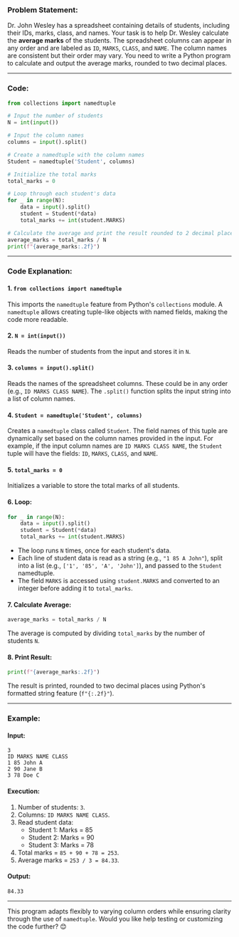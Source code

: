 ### Problem Statement:
Dr. John Wesley has a spreadsheet containing details of students, including their IDs, marks, class, and names. Your task is to help Dr. Wesley calculate the **average marks** of the students. The spreadsheet columns can appear in any order and are labeled as `ID`, `MARKS`, `CLASS`, and `NAME`. The column names are consistent but their order may vary. You need to write a Python program to calculate and output the average marks, rounded to two decimal places.

---

### Code:

```python
from collections import namedtuple

# Input the number of students
N = int(input())

# Input the column names
columns = input().split()

# Create a namedtuple with the column names
Student = namedtuple('Student', columns)

# Initialize the total marks
total_marks = 0

# Loop through each student's data
for _ in range(N):
    data = input().split()
    student = Student(*data)
    total_marks += int(student.MARKS)

# Calculate the average and print the result rounded to 2 decimal places
average_marks = total_marks / N
print(f"{average_marks:.2f}")
```

---

### Code Explanation:

#### **1. `from collections import namedtuple`**
This imports the `namedtuple` feature from Python's `collections` module. A `namedtuple` allows creating tuple-like objects with named fields, making the code more readable.

#### **2. `N = int(input())`**
Reads the number of students from the input and stores it in `N`.

#### **3. `columns = input().split()`**
Reads the names of the spreadsheet columns. These could be in any order (e.g., `ID MARKS CLASS NAME`). The `.split()` function splits the input string into a list of column names.

#### **4. `Student = namedtuple('Student', columns)`**
Creates a `namedtuple` class called `Student`. The field names of this tuple are dynamically set based on the column names provided in the input. For example, if the input column names are `ID MARKS CLASS NAME`, the `Student` tuple will have the fields: `ID`, `MARKS`, `CLASS`, and `NAME`.

#### **5. `total_marks = 0`**
Initializes a variable to store the total marks of all students.

#### **6. Loop:**
```python
for _ in range(N):
    data = input().split()
    student = Student(*data)
    total_marks += int(student.MARKS)
```
- The loop runs `N` times, once for each student's data.
- Each line of student data is read as a string (e.g., `"1 85 A John"`), split into a list (e.g., `['1', '85', 'A', 'John']`), and passed to the `Student` namedtuple.
- The field `MARKS` is accessed using `student.MARKS` and converted to an integer before adding it to `total_marks`.

#### **7. Calculate Average:**
```python
average_marks = total_marks / N
```
The average is computed by dividing `total_marks` by the number of students `N`.

#### **8. Print Result:**
```python
print(f"{average_marks:.2f}")
```
The result is printed, rounded to two decimal places using Python's formatted string feature (`f"{:.2f}"`).

---

### Example:

#### Input:
```
3
ID MARKS NAME CLASS
1 85 John A
2 90 Jane B
3 78 Doe C
```

#### Execution:
1. Number of students: `3`.
2. Columns: `ID MARKS NAME CLASS`.
3. Read student data:
   - Student 1: Marks = 85
   - Student 2: Marks = 90
   - Student 3: Marks = 78
4. Total marks = `85 + 90 + 78 = 253`.
5. Average marks = `253 / 3 = 84.33`.

#### Output:
```
84.33
```

---

This program adapts flexibly to varying column orders while ensuring clarity through the use of `namedtuple`. Would you like help testing or customizing the code further? 😊

